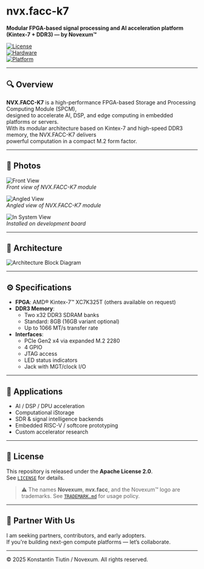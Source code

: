 # nvx.facc-k7

**Modular FPGA-based signal processing and AI acceleration platform (Kintex-7 + DDR3) — by Novexum™**

[![License](https://img.shields.io/badge/license-Apache--2.0-blue.svg)](./LICENSE)  
[![Hardware](https://img.shields.io/badge/hardware-open--source-brightgreen.svg)](https://www.oshwa.org/definition/)  
[![Platform](https://img.shields.io/badge/platform-M.2--FPGA--Accelerator-critical.svg)]()

---

## 🔍 Overview

**NVX.FACC-K7** is a high-performance FPGA-based Storage and Processing Computing Module (SPCM),  
designed to accelerate AI, DSP, and edge computing in embedded platforms or servers.  
With its modular architecture based on Kintex-7 and high-speed DDR3 memory, the NVX.FACC-K7 delivers  
powerful computation in a compact M.2 form factor.

---

## 📸 Photos

![Front View](./assets/images/facc-k7-photo-front.png)  
*Front view of NVX.FACC-K7 module*

![Angled View](./assets/images/facc-k7-photo-angled.png)  
*Angled view of NVX.FACC-K7 module*

![In System View](./assets/images/facc-k7-on-board-top.png)  
*Installed on development board*

---

## 🧬 Architecture

![Architecture Block Diagram](./assets/images/facc-k7-architecture-diagram.png)

---

## ⚙️ Specifications

- **FPGA**: AMD® Kintex-7™ XC7K325T (others available on request)
- **DDR3 Memory**:
  - Two x32 DDR3 SDRAM banks
  - Standard: 8GB (16GB variant optional)
  - Up to 1066 MT/s transfer rate
- **Interfaces**:
  - PCIe Gen2 x4 via expanded M.2 2280
  - 4 GPIO
  - JTAG access
  - LED status indicators
  - Jack with MGT/clock I/O

---

## 🚀 Applications

- AI / DSP / DPU acceleration  
- Computational iStorage  
- SDR & signal intelligence backends  
- Embedded RISC-V / softcore prototyping  
- Custom accelerator research


---

## 📜 License

This repository is released under the **Apache License 2.0**.  
See [`LICENSE`](./LICENSE) for details.

> ⚠️ The names **Novexum**, **nvx.facc**, and the Novexum™ logo are trademarks. See [`TRADEMARK.md`](./TRADEMARK.md) for usage policy.

---



## 🤝 Partner With Us

I am seeking partners, contributors, and early adopters.  
If you're building next-gen compute platforms — let’s collaborate.

---

© 2025 Konstantin Tiutin / Novexum. All rights reserved.
